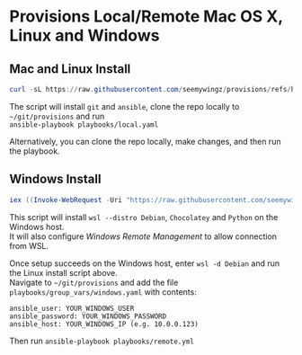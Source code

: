 Provisions Local/Remote Mac OS X, Linux and Windows
=====================================

## Mac and Linux Install
```powershell
curl -sL https://raw.githubusercontent.com/seemywingz/provisions/refs/heads/main/scripts/setup.sh | bash
```

The script will install `git` and `ansible`, clone the repo locally to `~/git/provisions` and run  
`ansible-playbook playbooks/local.yaml`

Alternatively, you can clone the repo locally, make changes, and then run the playbook.

## Windows Install
```powershell
iex ((Invoke-WebRequest -Uri "https://raw.githubusercontent.com/seemywingz/provisions/main/scripts/setup.ps1" -UseBasicParsing).Content)
```
This script will install `wsl --distro Debian`, `Chocolatey` and `Python` on the Windows host.  
It will also configure _Windows Remote Management_ to allow connection from WSL.

Once setup succeeds on the Windows host, enter `wsl -d Debian` and run the Linux install script above.  
Navigate to `~/git/provisions` and add the file `playbooks/group_vars/windows.yaml` with contents:
```
ansible_user: YOUR_WINDOWS_USER
ansible_password: YOUR_WINDOWS_PASSWORD
ansible_host: YOUR_WINDOWS_IP (e.g. 10.0.0.123)
```
Then run `ansible-playbook playbooks/remote.yml`